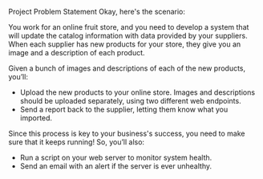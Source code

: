 Project Problem Statement
Okay, here's the scenario:

You work for an online fruit store, and you need to develop a system that will update the catalog information with data provided by your suppliers. When each supplier has new products for your store, they give you an image and a description of each product.

Given a bunch of images and descriptions of each of the new products, you’ll:

* Upload the new products to your online store. Images and descriptions should be uploaded separately, using two different web endpoints.
* Send a report back to the supplier, letting them know what you imported.

Since this process is key to your business's success, you need to make sure that it keeps running! So, you’ll also:

* Run a script on your web server to monitor system health.
* Send an email with an alert if the server is ever unhealthy.


